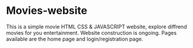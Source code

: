 # Movies-website
This is a simple movie HTML CSS & JAVASCRIPT website, explore diffrend movies for you entertainment. 
Website construction is ongoing. Pages available are the home page and login/registration page.


